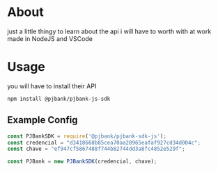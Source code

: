 # About
just a little thingy to learn about the api i will have to worth with at work
made in NodeJS and VSCode

# Usage
you will have to install their API
```
npm install @pjbank/pjbank-js-sdk
```

## Example Config
```javascript
const PJBankSDK = require('@pjbank/pjbank-sdk-js');
const credencial = "d3418668b85cea70aa28965eafaf927cd34d004c";
const chave = "ef947cf5867488f744b82744dd3a8fc4852e529f";

const PJBank = new PJBankSDK(credencial, chave);
```

